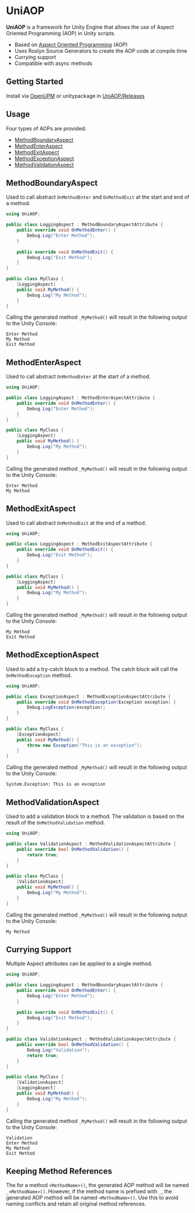 UniAOP
===

**UniAOP** is a framework for Unity Engine that allows the use of Aspect Oriented Programming (AOP) in Unity scripts.

- Based on [Aspect Oriented Programming](https://en.wikipedia.org/wiki/Aspect-oriented_programming) (AOP)
- Uses Roslyn Source Generators to create the AOP code at compile time
- Currying support
- Compatible with async methods

Getting Started
---
Install via [OpenUPM](https://openupm.com/packages/com.sai.uniaop/) or unitypackage in [UniAOP/Releases](https://github.com/Saismirk/UniAOP/releases)

Usage
---
Four types of AOPs are provided:
- [MethodBoundaryAspect](#methodboundaryaspect)
- [MethodEnterAspect](#methodenteraspect)
- [MethodExitAspect](#methodexitaspect)
- [MethodExceptionAspect](#methodexceptionaspect)
- [MethodValidationAspect](#methodvalidationaspect)

MethodBoundaryAspect
---
Used to call abstract `OnMethodEnter` and `OnMethodExit` at the start and end of a method.
```csharp
using UniAOP;

public class LoggingAspect : MethodBoundaryAspectAttribute {
    public override void OnMethodEnter() {
        Debug.Log("Enter Method");
    }
        
    public override void OnMethodExit() {
        Debug.Log("Exit Method");
    }
}

public class MyClass {
    [LoggingAspect]
    public void MyMethod() {
        Debug.Log("My Method");
    }
}
```
Calling the generated method `_MyMethod()` will result in the following output to the Unity Console:
```
Enter Method
My Method
Exit Method
```

MethodEnterAspect
---
Used to call abstract `OnMethodEnter` at the start of a method.
```csharp
using UniAOP;

public class LoggingAspect : MethodEnterAspectAttribute {
    public override void OnMethodEnter() {
        Debug.Log("Enter Method");
    }
}

public class MyClass {
    [LoggingAspect]
    public void MyMethod() {
        Debug.Log("My Method");
    }
}  
```
Calling the generated method `_MyMethod()` will result in the following output to the Unity Console:
```
Enter Method
My Method
```

MethodExitAspect
---
Used to call abstract `OnMethodExit` at the end of a method.
```csharp
using UniAOP;

public class LoggingAspect : MethodExitAspectAttribute {
    public override void OnMethodExit() {
        Debug.Log("Exit Method");
    }
}

public class MyClass {
    [LoggingAspect]
    public void MyMethod() {
        Debug.Log("My Method");
    }
}  
```
Calling the generated method `_MyMethod()` will result in the following output to the Unity Console:
```
My Method
Exit Method
```

MethodExceptionAspect
---
Used to add a try-catch block to a method. The catch block will call the `OnMethodException` method.
```csharp
using UniAOP;

public class ExceptionAspect : MethodExceptionAspectAttribute {
    public override void OnMethodException(Exception exception) {
        Debug.LogException(exception);
    }
}

public class MyClass {
    [ExceptionAspect]
    public void MyMethod() {
        throw new Exception("This is an exception");
    }
}  
```
Calling the generated method `_MyMethod()` will result in the following output to the Unity Console:
```
System.Exception: This is an exception
```

MethodValidationAspect
---
Used to add a validation block to a method. The validation is based on the result of the `OnMethodValidation` method.
```csharp
using UniAOP;

public class ValidationAspect : MethodValidationAspectAttribute {
    public override bool OnMethodValidation() {
        return true;
    }
}

public class MyClass {
    [ValidationAspect]
    public void MyMethod() {
        Debug.Log("My Method");
    }
}  
```
Calling the generated method `_MyMethod()` will result in the following output to the Unity Console:
```
My Method
```

Currying Support
---
Multiple Aspect attributes can be applied to a single method.
```csharp
using UniAOP;

public class LoggingAspect : MethodBoundaryAspectAttribute {
    public override void OnMethodEnter() {
        Debug.Log("Enter Method");
    }
        
    public override void OnMethodExit() {
        Debug.Log("Exit Method");
    }
}

public class ValidationAspect : MethodValidationAspectAttribute {
    public override bool OnMethodValidation() {
        Debug.Log("Validation");
        return true;
    }
}

public class MyClass {
    [ValidationAspect]
    [LoggingAspect]
    public void MyMethod() {
        Debug.Log("My Method");
    }
}
```
Calling the generated method `_MyMethod()` will result in the following output to the Unity Console:
```
Validation
Enter Method
My Method
Exit Method
```

Keeping Method References
---
The for a method `<MethodName>()`, the generated AOP method will be named `_<MethodName>()`. However, if the method name is prefixed with `_`, the generated 
AOP method will be named `<MethodName>()`. Use this to avoid naming conflicts and retain all original method references.